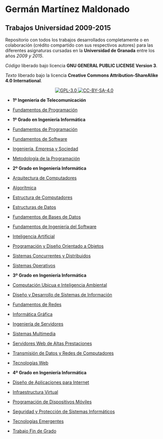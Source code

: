 # Germán Martínez Maldonado

## Trabajos Universidad 2009-2015

Repositorio con todos los trabajos desarrollados completamente o en colaboración (crédito compartido con sus respectivos autores) para las diferentes asignaturas cursadas en la **Universidad de Granada** entre los años *2009 y 2015*.

_Código_ liberado bajo licencia **GNU GENERAL PUBLIC LICENSE Version 3**.

_Texto_ liberado bajo la licencia **Creative Commons Attribution-ShareAlike 4.0 International**.

<p align="center">
<a href="http://www.gnu.org/licenses/gpl-3.0.html">
<img alt="GPL-3.0" src="https://dl.dropboxusercontent.com/s/t0ylvis7f1stcu7/GPL-3.0.png">
</a>
<a href="https://creativecommons.org/licenses/by-sa/4.0/legalcode">
<img alt="CC-BY-SA-4.0" src="https://dl.dropboxusercontent.com/s/sb421l5usayaigo/CC-BY-SA-4.0.png">
</a>
</p>

* **1º Ingeniería de Telecomunicación**
 * [Fundamentos de Programación](1IT/FP)

* **1º Grado en Ingeniería Informática**
 * [Fundamentos de Programación](1GII/FP)
 * [Fundamentos de Software](1GII/FS)
 * [Ingeniería, Empresa y Sociedad](1GII/IES)
 * [Metodología de la Programación](1GII/MP)

* **2º Grado en Ingeniería Informática**
 * [Arquitectura de Computadores](2GII/AC)
 * [Algorítmica](2GII/AL)
 * [Estructura de Computadores](2GII/EC)
 * [Estructuras de Datos](2GII/ED)
 * [Fundamentos de Bases de Datos](2GII/FBD)
 * [Fundamentos de Ingeniería del Software](2GII/FIS)
 * [Inteligencia Artificial](2GII/IA)
 * [Programación y Diseño Orientado a Objetos](2GII/PDOO)
 * [Sistemas Concurrentes y Distribuidos](2GII/SCD)
 * [Sistemas Operativos](2GII/SO)

* **3º Grado en Ingeniería Informática**
 * [Computación Ubicua e Inteligencia Ambiental](3GII/CUIA)
 * [Diseño y Desarrollo de Sistemas de Información](3GII/DDSI)
 * [Fundamentos de Redes](3GII/FR)
 * [Informática Gráfica](3GII/IG)
 * [Ingeniería de Servidores](3GII/ISE)
 * [Sistemas Multimedia](3GII/SM)
 * [Servidores Web de Altas Prestaciones](3GII/SWAP)
 * [Transmisión de Datos y Redes de Computadores](3GII/TDRC)
 * [Tecnologías Web](3GII/TW)

* **4º Grado en Ingeniería Informática**
 * [Diseño de Aplicaciones para Internet](4GII/DAI)
 * [Infraestructura Virtual](4GII/IV)
 * [Programación de Dispositivos Móviles](https://github.com/germaaan/ProgramacionDispositivosMoviles)
 * [Seguridad y Protección de Sistemas Informáticos](4GII/SPSI)
 * [Tecnologías Emergentes](4GII/TE)
 * [Trabajo Fin de Grado](https://github.com/germaaan/TFG)
